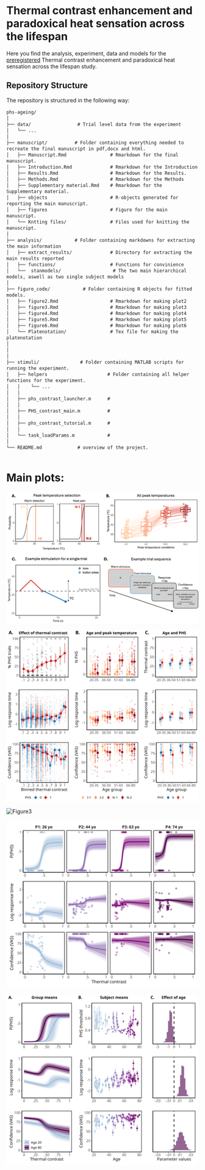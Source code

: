 # Thermal contrast enhancement and paradoxical heat sensation across the lifespan


Here you find the analysis, experiment, data and models for the [preregistered](https://osf.io/t5nmd) Thermal contrast enhancement and paradoxical heat sensation across the lifespan study.

## **Repository Structure**  

The repository is structured in the following way:

```         
phs-ageing/
│
├── data/                 # Trial level data from the experiment
│   └── ... 
│
├── manuscript/          # Folder containing everything needed to recreate the final manuscript in pdf,docx and html.
│   ├── Manuscript.Rmd                # Rmarkdown for the final manuscript.
│   ├── Introduction.Rmd              # Rmarkdown for the Introduction
│   ├── Results.Rmd                   # Rmarkdown for the Results.
│   ├── Methods.Rmd                   # Rmarkdown for the Methods
│   ├── Supplementary material.Rmd    # Rmarkdown for the Supplementary material.
│   ├── objects                       # R-objects generated for reporting the main manuscript.
│   ├── figures                       # Figure for the main manuscript.
│   └── Kntting files/                # Files used for knitting the manuscript.
│
├── analysis/            # Folder containing markdowns for extracting the main information
│   ├── extract_results/              # Directory for extracting the main results reported
│   ├── functions/                    # Functions for convinience
│   └──  stanmodels/                   # The two main hierarchical models, aswell as two single subject models
│
├── figure_code/            # Folder containing R objects for fitted models.
│   ├── figure2.Rmd                   # Rmarkdown for making plot2
│   ├── figure3.Rmd                   # Rmarkdown for making plot3
│   ├── figure4.Rmd                   # Rmarkdown for making plot4
│   ├── figure5.Rmd                   # Rmarkdown for making plot5
│   ├── figure6.Rmd                   # Rmarkdown for making plot6
│   └── Platenotation/                # Tex file for making the platenotation
│
│
│ 
├── stimuli/               # Folder containing MATLAB scripts for running the experiment.
│   ├── helpers                      # Folder containing all helper functions for the experiment.
│   │    └── ... 
│   │ 
│   ├── phs_contrast_launcher.m      #
│   │ 
│   ├── PHS_contrast_main.m          # 
│   │ 
│   ├── phs_contrast_tutorial.m      # 
│   │ 
│   └── task_loadParams.m            # 
│
└── README.md             # overview of the project.


```


# Main plots:

![Figure1](manuscript/figures/figure1.png)

![Figure2](manuscript/figures/figure2.png)

![Figure3](manuscript/figures/figure3.tiff)

![Figure4](manuscript/figures/figure4.png)

![Figure5](manuscript/figures/figure5.png)
